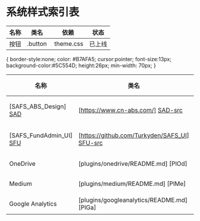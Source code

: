 # 系统样式索引表

| 名称 | 类名 | 依赖 | 状态 |
| ------ | ------ | ------ | ------ |
| 按钮 | .button |  theme.css  | 已上线 |

{
    border-style:none;
    color: #B7AFA5;
    cursor:pointer;
    font-size:13px;
    background-color:#5C554D;
    height:26px;
    min-width: 70px;
} 

| 名称 | 类名 | 属性 | 状态 |
| ------ | ------ | ------ | ------ |
| [SAFS_ABS_Design] [SAD] | [https://www.cn-abs.com/] [SAD-src] | Xinran Chen | 进行中 |
| [SAFS_FundAdmin_UI] [SFU] | [https://github.com/Turkyden/SAFS_UI] [SFU-src] | Dengju Deng | 调试中 |
| OneDrive | [plugins/onedrive/README.md] [PlOd] | 负责人 | 状态 |
| Medium | [plugins/medium/README.md] [PlMe] | 负责人 | 状态 |
| Google Analytics | [plugins/googleanalytics/README.md] [PlGa] | 负责人 | 状态 |


[SH]:<http://www.sail-fs.com>
[SH-src]:<https://github.com/Turkyden/SAFS_Homepage_release>

[SAD]:<https://www.cn-abs.com/>
[SAD-src]:<https://www.cn-abs.com/>

[SFU]:<https://turkyden.github.io/SAFS_UI/>
[SFU-src]:<https://github.com/Turkyden/SAFS_UI>
